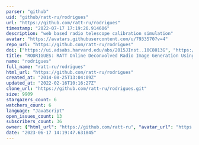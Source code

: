 ```yaml
---
parser: "github"
uid: "github/ratt-ru/rodrigues"
url: "https://github.com/ratt-ru/rodrigues"
timestamp: "2022-07-17 17:19:26.914606"
description: "web based radio telescope calibration simulation"
avatar: "https://avatars.githubusercontent.com/u/7933570?v=4"
repo_url: "https://github.com/ratt-ru/rodrigues"
doi: ["https://ui.adsabs.harvard.edu/abs/2015JInst..10C8013G", "https://ui.adsabs.harvard.edu/abs/2017ascl.soft12009M/abstract"]
title: "RODRIGUES: RATT Online Deconvolved Radio Image Generation Using Esoteric Software"
name: "rodrigues"
full_name: "ratt-ru/rodrigues"
html_url: "https://github.com/ratt-ru/rodrigues"
created_at: "2014-08-25T13:04:09Z"
updated_at: "2022-02-16T10:16:27Z"
clone_url: "https://github.com/ratt-ru/rodrigues.git"
size: 9909
stargazers_count: 6
watchers_count: 6
language: "JavaScript"
open_issues_count: 13
subscribers_count: 36
owner: {"html_url": "https://github.com/ratt-ru", "avatar_url": "https://avatars.githubusercontent.com/u/7933570?v=4", "login": "ratt-ru", "type": "Organization"}
date: "2023-06-17 14:19:47.631845"
---
```

